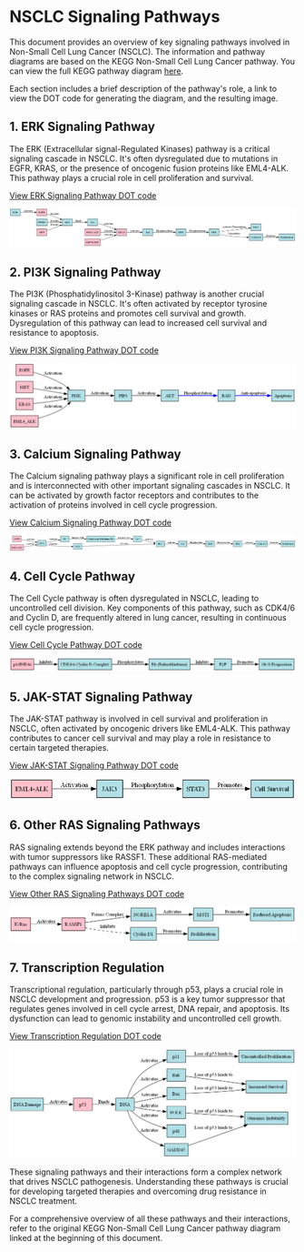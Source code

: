 # NSCLC Signaling Pathways

This document provides an overview of key signaling pathways involved in Non-Small Cell Lung Cancer (NSCLC). The information and pathway diagrams are based on the KEGG Non-Small Cell Lung Cancer pathway. You can view the full KEGG pathway diagram [here](nsclc_kegg.png).

Each section includes a brief description of the pathway's role, a link to view the DOT code for generating the diagram, and the resulting image.

## 1. ERK Signaling Pathway

The ERK (Extracellular signal-Regulated Kinases) pathway is a critical signaling cascade in NSCLC. It's often dysregulated due to mutations in EGFR, KRAS, or the presence of oncogenic fusion proteins like EML4-ALK. This pathway plays a crucial role in cell proliferation and survival.

[View ERK Signaling Pathway DOT code](digraph/erk_signaling.dot)

![ERK Signaling Pathway](digraph/erk_signaling.png)

## 2. PI3K Signaling Pathway

The PI3K (Phosphatidylinositol 3-Kinase) pathway is another crucial signaling cascade in NSCLC. It's often activated by receptor tyrosine kinases or RAS proteins and promotes cell survival and growth. Dysregulation of this pathway can lead to increased cell survival and resistance to apoptosis.

[View PI3K Signaling Pathway DOT code](digraph/pI3k_signaling.dot)

![PI3K Signaling Pathway](digraph/pi3k_signaling.png)

## 3. Calcium Signaling Pathway

The Calcium signaling pathway plays a significant role in cell proliferation and is interconnected with other important signaling cascades in NSCLC. It can be activated by growth factor receptors and contributes to the activation of proteins involved in cell cycle progression.

[View Calcium Signaling Pathway DOT code](digraph/calcium_signaling.dot)

![Calcium Signaling Pathway](digraph/calcium_signaling.png)

## 4. Cell Cycle Pathway

The Cell Cycle pathway is often dysregulated in NSCLC, leading to uncontrolled cell division. Key components of this pathway, such as CDK4/6 and Cyclin D, are frequently altered in lung cancer, resulting in continuous cell cycle progression.

[View Cell Cycle Pathway DOT code](digraph/cell_cycle.dot)

![Cell Cycle Pathway](digraph/cell_cycle.png)

## 5. JAK-STAT Signaling Pathway

The JAK-STAT pathway is involved in cell survival and proliferation in NSCLC, often activated by oncogenic drivers like EML4-ALK. This pathway contributes to cancer cell survival and may play a role in resistance to certain targeted therapies.

[View JAK-STAT Signaling Pathway DOT code](digraph/jak_stat_signaling.dot)

![JAK-STAT Signaling Pathway](digraph/jak_stat_signaling.png)

## 6. Other RAS Signaling Pathways

RAS signaling extends beyond the ERK pathway and includes interactions with tumor suppressors like RASSF1. These additional RAS-mediated pathways can influence apoptosis and cell cycle progression, contributing to the complex signaling network in NSCLC.

[View Other RAS Signaling Pathways DOT code](digraph/other_ras_signaling.dot)

![Other RAS Signaling Pathways](digraph/other_ras_signaling.png)

## 7. Transcription Regulation

Transcriptional regulation, particularly through p53, plays a crucial role in NSCLC development and progression. p53 is a key tumor suppressor that regulates genes involved in cell cycle arrest, DNA repair, and apoptosis. Its dysfunction can lead to genomic instability and uncontrolled cell growth.

[View Transcription Regulation DOT code](digraph/transcription.dot)

![Transcription Regulation](digraph/transcription.png)

These signaling pathways and their interactions form a complex network that drives NSCLC pathogenesis. Understanding these pathways is crucial for developing targeted therapies and overcoming drug resistance in NSCLC treatment.

For a comprehensive overview of all these pathways and their interactions, refer to the original KEGG Non-Small Cell Lung Cancer pathway diagram linked at the beginning of this document.
